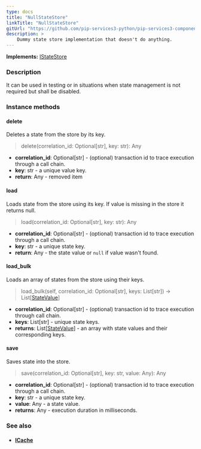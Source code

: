 ```yaml
---
type: docs
title: "NullStateStore"
linkTitle: "NullStateStore"
gitUrl: "https://github.com/pip-services3-python/pip-services3-components-python"
description: >
    Dummy state store implementation that doesn't do anything.
---
```


**Implements:** [IStateStore](../istate_store)

### Description

It can be used in testing or in situations when state management is not required
but shall be disabled.


### Instance methods


#### delete
Deletes a state from the store by its key.

> delete(correlation_id: Optional[str], key: str): Any

- **correlation_id**: Optional[str] - (optional) transaction id to trace execution through a call chain.
- **key**: str - a unique value key.
- **return**: Any - removed item


#### load
Loads state from the store using its key.
If value is missing in the store it returns null.

> load(correlation_id: Optional[str], key: str): Any

- **correlation_id**: Optional[str] - (optional) transaction id to trace execution through a call chain.
- **key**: str - a unique state key.
- **return**: Any - the state value or `null` if value wasn't found.


#### load_bulk
Loads an array of states from the store using their keys.

> load_bulk(self, correlation_id: Optional[str], keys: List[str]) -> List[[StateValue](../state_value)]

- **correlation_id**: Optional[str] - (optional) transaction id to trace execution through call chain.
- **keys**: List[str] - unique state keys.
- **returns**: List[[StateValue](../state_value)] - an array with state values and their corresponding keys.


#### save
Saves state into the store.

> save(correlation_id: Optional[str], key: str, value: Any): Any

- **correlation_id**: Optional[str] - (optional) transaction id to trace execution through a call chain.
- **key**: str - a unique state key.
- **value**: Any - a state value.
- **returns**: Any - execution duration in milliseconds.


### See also
- #### [ICache](../../cache/icache)
